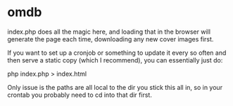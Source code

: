 # omdb

index.php does all the magic here, and loading that in the browser will generate the page each time, downloading any new cover images first.

If you want to set up a cronjob or something to update it every so often and then serve a static copy (which I recommend), you can essentially just do:

php index.php > index.html

Only issue is the paths are all local to the dir you stick this all in, so in your crontab you probably need to cd into that dir first.